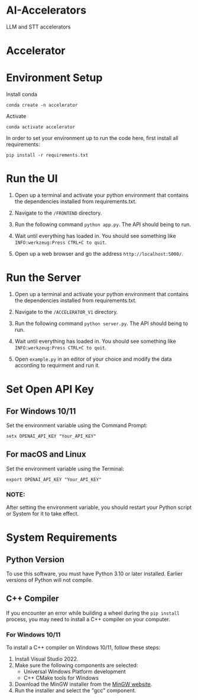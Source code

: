 # AI-Accelerators
LLM and STT accelerators

# Accelerator
# Environment Setup

Install conda

```shell
conda create -n accelerator
```

Activate

```shell
conda activate accelerator
```

In order to set your environment up to run the code here, first install all requirements:

```shell
pip install -r requirements.txt
```

# Run the UI
1. Open up a terminal and activate your python environment that contains the dependencies installed from requirements.txt.

2. Navigate to the `/FRONTEND` directory.

3. Run the following command `python app.py`. The API should being to run.

4. Wait until everything has loaded in. You should see something like `INFO:werkzeug:Press CTRL+C to quit`.

5. Open up a web browser and go the address `http://localhost:5000/`.

# Run the Server
1. Open up a terminal and activate your python environment that contains the dependencies installed from requirements.txt.

2. Navigate to the `/ACCELERATOR_V1` directory.

3. Run the following command `python server.py`. The API should being to run.

4. Wait until everything has loaded in. You should see something like `INFO:werkzeug:Press CTRL+C to quit`.

5. Open `example.py` in an editor of your choice and modify the data according to requirment and run it.

# Set Open API Key 

## For Windows 10/11
Set the environment variable using the Command Prompt:

```shell
setx OPENAI_API_KEY "Your_API_KEY"
```

## For macOS and Linux
Set the environment variable using the Terminal:

```shell
export OPENAI_API_KEY "Your_API_KEY"
```
### NOTE:
After setting the environment variable, you should restart your Python script or System for it to take effect.

# System Requirements

## Python Version

To use this software, you must have Python 3.10 or later installed. Earlier versions of Python will not compile.

## C++ Compiler

If you encounter an error while building a wheel during the `pip install` process, you may need to install a C++ compiler on your computer.

### For Windows 10/11

To install a C++ compiler on Windows 10/11, follow these steps:

1. Install Visual Studio 2022.
2. Make sure the following components are selected:
   - Universal Windows Platform development
   - C++ CMake tools for Windows
3. Download the MinGW installer from the [MinGW website](https://sourceforge.net/projects/mingw/).
4. Run the installer and select the "gcc" component.
